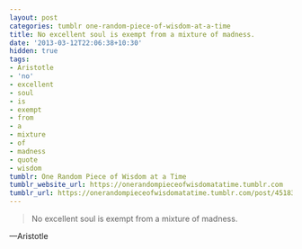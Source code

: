 ```yaml
---
layout: post
categories: tumblr one-random-piece-of-wisdom-at-a-time
title: No excellent soul is exempt from a mixture of madness.
date: '2013-03-12T22:06:38+10:30'
hidden: true
tags:
- Aristotle
- 'no'
- excellent
- soul
- is
- exempt
- from
- a
- mixture
- of
- madness
- quote
- wisdom
tumblr: One Random Piece of Wisdom at a Time
tumblr_website_url: https://onerandompieceofwisdomatatime.tumblr.com
tumblr_url: https://onerandompieceofwisdomatatime.tumblr.com/post/45183970499/no-excellent-soul-is-exempt-from-a-mixture-of
---
```

> No excellent soul is exempt from a mixture of madness.

—Aristotle
